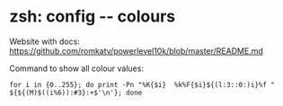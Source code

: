 # zsh: config -- colours

Website with docs: https://github.com/romkatv/powerlevel10k/blob/master/README.md

Command to show all colour values:

`for i in {0..255}; do print -Pn "%K{$i}  %k%F{$i}${(l:3::0:)i}%f " ${${(M)$((i%6)):#3}:+$'\n'}; done`
